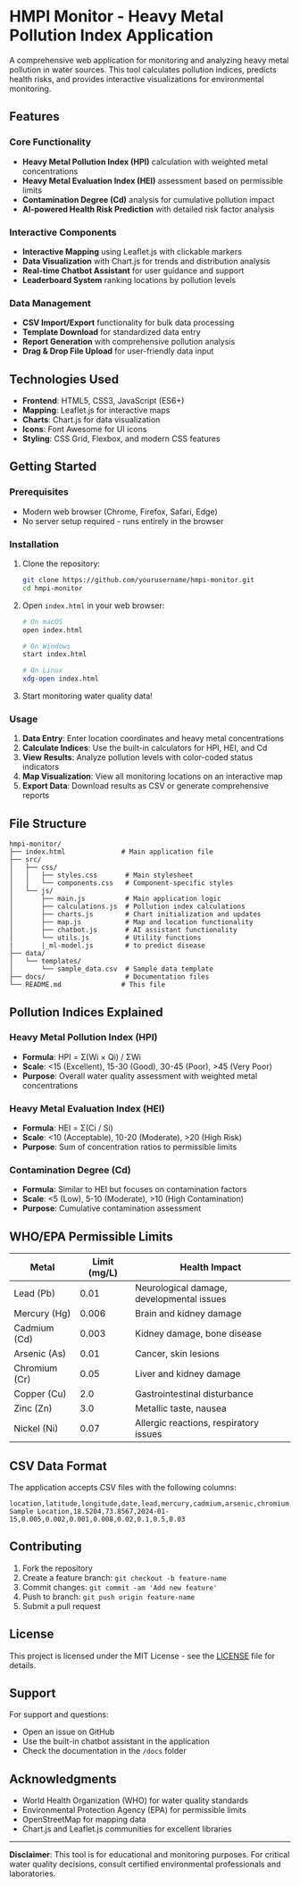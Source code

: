 # HMPI Monitor - Heavy Metal Pollution Index Application

A comprehensive web application for monitoring and analyzing heavy metal pollution in water sources. This tool calculates pollution indices, predicts health risks, and provides interactive visualizations for environmental monitoring.

## Features

### Core Functionality
- **Heavy Metal Pollution Index (HPI)** calculation with weighted metal concentrations
- **Heavy Metal Evaluation Index (HEI)** assessment based on permissible limits
- **Contamination Degree (Cd)** analysis for cumulative pollution impact
- **AI-powered Health Risk Prediction** with detailed risk factor analysis

### Interactive Components
- **Interactive Mapping** using Leaflet.js with clickable markers
- **Data Visualization** with Chart.js for trends and distribution analysis
- **Real-time Chatbot Assistant** for user guidance and support
- **Leaderboard System** ranking locations by pollution levels

### Data Management
- **CSV Import/Export** functionality for bulk data processing
- **Template Download** for standardized data entry
- **Report Generation** with comprehensive pollution analysis
- **Drag & Drop File Upload** for user-friendly data input

## Technologies Used

- **Frontend**: HTML5, CSS3, JavaScript (ES6+)
- **Mapping**: Leaflet.js for interactive maps
- **Charts**: Chart.js for data visualization
- **Icons**: Font Awesome for UI icons
- **Styling**: CSS Grid, Flexbox, and modern CSS features

## Getting Started

### Prerequisites
- Modern web browser (Chrome, Firefox, Safari, Edge)
- No server setup required - runs entirely in the browser

### Installation
1. Clone the repository:
   ```bash
   git clone https://github.com/yourusername/hmpi-monitor.git
   cd hmpi-monitor
   ```

2. Open `index.html` in your web browser:
   ```bash
   # On macOS
   open index.html
   
   # On Windows
   start index.html
   
   # On Linux
   xdg-open index.html
   ```

3. Start monitoring water quality data!

### Usage
1. **Data Entry**: Enter location coordinates and heavy metal concentrations
2. **Calculate Indices**: Use the built-in calculators for HPI, HEI, and Cd
3. **View Results**: Analyze pollution levels with color-coded status indicators
4. **Map Visualization**: View all monitoring locations on an interactive map
5. **Export Data**: Download results as CSV or generate comprehensive reports

## File Structure

```
hmpi-monitor/
├── index.html              # Main application file
├── src/
│   ├── css/
│   │   ├── styles.css       # Main stylesheet
│   │   └── components.css   # Component-specific styles
│   └── js/
│       ├── main.js          # Main application logic
│       ├── calculations.js  # Pollution index calculations
│       ├── charts.js        # Chart initialization and updates
│       ├── map.js           # Map and location functionality
│       ├── chatbot.js       # AI assistant functionality
│       └── utils.js         # Utility functions
|       |_ml-model.js        # to predict disease  
├── data/
│   └── templates/
│       └── sample_data.csv  # Sample data template
├── docs/                    # Documentation files
└── README.md               # This file
```

## Pollution Indices Explained

### Heavy Metal Pollution Index (HPI)
- **Formula**: HPI = Σ(Wi × Qi) / ΣWi
- **Scale**: <15 (Excellent), 15-30 (Good), 30-45 (Poor), >45 (Very Poor)
- **Purpose**: Overall water quality assessment with weighted metal concentrations

### Heavy Metal Evaluation Index (HEI)
- **Formula**: HEI = Σ(Ci / Si)
- **Scale**: <10 (Acceptable), 10-20 (Moderate), >20 (High Risk)
- **Purpose**: Sum of concentration ratios to permissible limits

### Contamination Degree (Cd)
- **Formula**: Similar to HEI but focuses on contamination factors
- **Scale**: <5 (Low), 5-10 (Moderate), >10 (High Contamination)
- **Purpose**: Cumulative contamination assessment

## WHO/EPA Permissible Limits

| Metal | Limit (mg/L) | Health Impact |
|-------|--------------|---------------|
| Lead (Pb) | 0.01 | Neurological damage, developmental issues |
| Mercury (Hg) | 0.006 | Brain and kidney damage |
| Cadmium (Cd) | 0.003 | Kidney damage, bone disease |
| Arsenic (As) | 0.01 | Cancer, skin lesions |
| Chromium (Cr) | 0.05 | Liver and kidney damage |
| Copper (Cu) | 2.0 | Gastrointestinal disturbance |
| Zinc (Zn) | 3.0 | Metallic taste, nausea |
| Nickel (Ni) | 0.07 | Allergic reactions, respiratory issues |

## CSV Data Format

The application accepts CSV files with the following columns:
```csv
location,latitude,longitude,date,lead,mercury,cadmium,arsenic,chromium,copper,zinc,nickel
Sample Location,18.5204,73.8567,2024-01-15,0.005,0.002,0.001,0.008,0.02,0.1,0.5,0.03
```

## Contributing

1. Fork the repository
2. Create a feature branch: `git checkout -b feature-name`
3. Commit changes: `git commit -am 'Add new feature'`
4. Push to branch: `git push origin feature-name`
5. Submit a pull request

## License

This project is licensed under the MIT License - see the [LICENSE](LICENSE) file for details.

## Support

For support and questions:
- Open an issue on GitHub
- Use the built-in chatbot assistant in the application
- Check the documentation in the `/docs` folder

## Acknowledgments

- World Health Organization (WHO) for water quality standards
- Environmental Protection Agency (EPA) for permissible limits
- OpenStreetMap for mapping data
- Chart.js and Leaflet.js communities for excellent libraries

---

**Disclaimer**: This tool is for educational and monitoring purposes. For critical water quality decisions, consult certified environmental professionals and laboratories.
